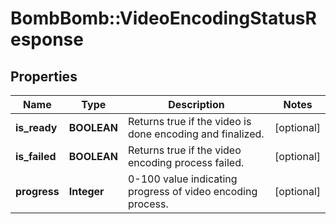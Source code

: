 # BombBomb::VideoEncodingStatusResponse

## Properties
Name | Type | Description | Notes
------------ | ------------- | ------------- | -------------
**is_ready** | **BOOLEAN** | Returns true if the video is done encoding and finalized. | [optional] 
**is_failed** | **BOOLEAN** | Returns true if the video encoding process failed. | [optional] 
**progress** | **Integer** | 0-100 value indicating progress of video encoding process. | [optional] 


